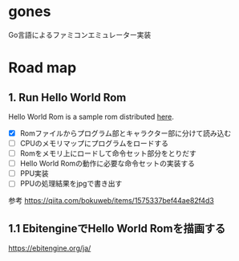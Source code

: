# gones
Go言語によるファミコンエミュレーター実装

# Road map

## 1. Run Hello World Rom
Hello World Rom is a sample rom distributed [here](http://hp.vector.co.jp/authors/VA042397/nes/sample.html).

- [x] Romファイルからプログラム部とキャラクター部に分けて読み込む
- [ ] CPUのメモリマップにプログラムをロードする
- [ ] Romをメモリ上にロードして命令セット部分をとりだす
- [ ] Hello World Romの動作に必要な命令セットの実装する
- [ ] PPU実装
- [ ] PPUの処理結果をjpgで書き出す

参考
https://qiita.com/bokuweb/items/1575337bef44ae82f4d3

## 1.1 EbitengineでHello World Romを描画する

https://ebitengine.org/ja/

